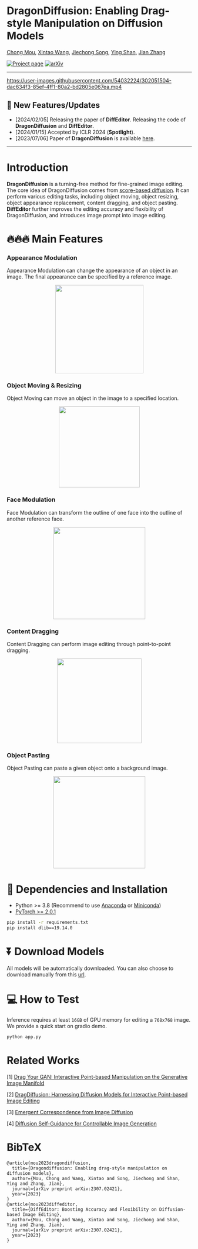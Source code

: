 # DragonDiffusion: Enabling Drag-style Manipulation on Diffusion Models
[Chong Mou](https://scholar.google.com/citations?user=SYQoDk0AAAAJ&hl=zh-CN),
[Xintao Wang](https://xinntao.github.io/),
[Jiechong Song](),
[Ying Shan](https://scholar.google.com/citations?user=4oXBp9UAAAAJ),
[Jian Zhang](https://jianzhang.tech/)

[![Project page](https://img.shields.io/badge/Project-Page-brightgreen)](https://mc-e.github.io/project/DragonDiffusion/)
[![arXiv](https://img.shields.io/badge/ArXiv-2304.08465-brightgreen)](https://arxiv.org/abs/2307.02421)

---

https://user-images.githubusercontent.com/54032224/302051504-dac634f3-85ef-4ff1-80a2-bd2805e067ea.mp4

## 🚩 **New Features/Updates**
- [2024/02/05] Releasing the paper of **DiffEditor**. Releasing the code of **DragonDiffusion** and **DiffEditor**.
- [2024/01/15] Accepted by ICLR 2024 (**Spotlight**).
- [2023/07/06] Paper of **DragonDiffusion** is available [here](https://arxiv.org/abs/2307.02421).

---

# Introduction
**DragonDiffusion** is a turning-free method for fine-grained image editing. The core idea of DragonDiffusion comes from [score-based diffusion](https://arxiv.org/abs/2011.13456). It can perform various editing tasks, including object moving, object resizing, object appearance replacement, content dragging, and object pasting. **DiffEditor** further improves the editing accuracy and flexibility of DragonDiffusion, and introduces image prompt into image editing.

# 🔥🔥🔥 Main Features  
### **Appearance Modulation**  
Appearance Modulation can change the appearance of an object in an image. The final appearance can be specified by a reference image.

<p align="center">
  <img src="https://huggingface.co/Adapter/DragonDiffusion/resolve/main/asserts/appearance.PNG" height=240>
</p>

### **Object Moving & Resizing**  
Object Moving can move an object in the image to a specified location.

<p align="center">
  <img src="https://huggingface.co/Adapter/DragonDiffusion/resolve/main/asserts/move.PNG" height=220>
</p>

### **Face Modulation**  
Face Modulation can transform the outline of one face into the outline of another reference face.

<p align="center">
  <img src="https://huggingface.co/Adapter/DragonDiffusion/resolve/main/asserts/face.PNG" height=250>
</p>

### **Content Dragging**  
Content Dragging can perform image editing through point-to-point dragging.

<p align="center">
  <img src="https://huggingface.co/Adapter/DragonDiffusion/resolve/main/asserts/drag.PNG" height=230>
</p>

### **Object Pasting**  
Object Pasting can paste a given object onto a background image.

<p align="center">
  <img src="https://huggingface.co/Adapter/DragonDiffusion/resolve/main/asserts/paste.PNG" height=250>
</p>

# 🔧 Dependencies and Installation

- Python >= 3.8 (Recommend to use [Anaconda](https://www.anaconda.com/download/#linux) or [Miniconda](https://docs.conda.io/en/latest/miniconda.html))
- [PyTorch >= 2.0.1](https://pytorch.org/)
```bash
pip install -r requirements.txt
pip install dlib==19.14.0
```

# ⏬ Download Models 
All models will be automatically downloaded. You can also choose to download manually from this [url](https://huggingface.co/Adapter/DragonDiffusion).

# 💻 How to Test
Inference requires at least `16GB` of GPU memory for editing a `768x768` image.  
We provide a quick start on gradio demo.
```bash
python app.py
```

# Related Works
[1] <a href="https://github.com/XingangPan/DragGAN">Drag Your GAN: Interactive Point-based Manipulation on the Generative Image Manifold</a>
</p>
<p>
[2] <a href="https://yujun-shi.github.io/projects/dragdiffusion.html">DragDiffusion: Harnessing Diffusion Models for Interactive Point-based Image Editing</a>
</p>
<p>
[3] <a href="https://arxiv.org/abs/2306.03881">
Emergent Correspondence from Image Diffusion</a></p>
<p>
[4] <a href="https://dave.ml/selfguidance/">Diffusion Self-Guidance for Controllable Image Generation</a>
</p>

# BibTeX

    @article{mou2023dragondiffusion,
      title={Dragondiffusion: Enabling drag-style manipulation on diffusion models},
      author={Mou, Chong and Wang, Xintao and Song, Jiechong and Shan, Ying and Zhang, Jian},
      journal={arXiv preprint arXiv:2307.02421},
      year={2023}
    }
    @article{mou2023diffeditor,
      title={DiffEditor: Boosting Accuracy and Flexibility on Diffusion-based Image Editing},
      author={Mou, Chong and Wang, Xintao and Song, Jiechong and Shan, Ying and Zhang, Jian},
      journal={arXiv preprint arXiv:2307.02421},
      year={2023}
    }